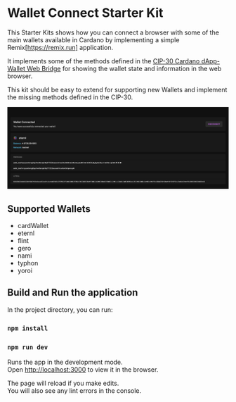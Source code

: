 # Wallet Connect Starter Kit

This Starter Kits shows how you can connect a browser with some of the main wallets available in Cardano by implementing a simple Remix[https://remix.run] application.

It implements some of the methods defined in the [CIP-30 Cardano dApp-Wallet Web Bridge](https://cips.cardano.org/cips/cip30/) for showing the wallet state and information in the web browser.

This kit should be easy to extend for supporting new Wallets and implement the missing methods defined in the CIP-30.

<img src="/public/wallet-connect.png" alt="example">

## Supported Wallets

* cardWallet
* eternl
* flint
* gero
* nami
* typhon
* yoroi
  
## Build and Run the application

In the project directory, you can run:

### `npm install`
### `npm run dev`

Runs the app in the development mode.\
Open [http://localhost:3000](http://localhost:3000) to view it in the browser.

The page will reload if you make edits.\
You will also see any lint errors in the console.

